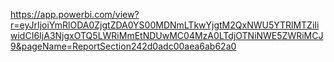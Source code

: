 https://app.powerbi.com/view?r=eyJrIjoiYmRlODA0ZjgtZDA0YS00MDNmLTkwYjgtM2QxNWU5YTRlMTZiIiwidCI6IjA3NjgxOTQ5LWRiMmEtNDUwMC04MzA0LTdjOTNiNWE5ZWRiMCJ9&pageName=ReportSection242d0adc00aea6ab62a0
